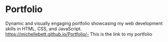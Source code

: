 # Portfolio 
Dynamic and visually engaging portfolio showcasing my web development skills in HTML, CSS, and JavaScript.
https://michellebett.github.io/Portfolio/- This is the link to my portfolio

